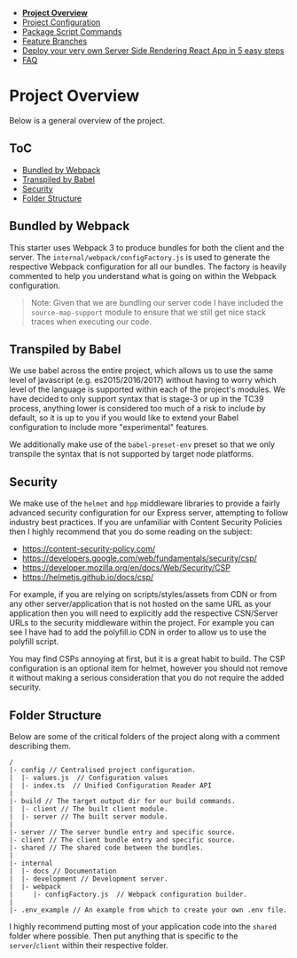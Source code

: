  - __[Project Overview](/internal/docs/PROJECT_OVERVIEW.md)__
 - [Project Configuration](/internal/docs/PROJECT_CONFIG.md)
 - [Package Script Commands](/internal/docs/PKG_SCRIPTS.md)
 - [Feature Branches](/internal/docs/FEATURE_BRANCHES.md)
 - [Deploy your very own Server Side Rendering React App in 5 easy steps](/internal/docs/DEPLOY_TO_NOW.md)
 - [FAQ](/internal/docs/FAQ.md)

# Project Overview

Below is a general overview of the project.

## ToC

 - [Bundled by Webpack](#bundled-by-webpack)
 - [Transpiled by Babel](#transpiled-by-babel)
 - [Security](#security)
 - [Folder Structure](#folder-structure)

## Bundled by Webpack

This starter uses Webpack 3 to produce bundles for both the client and the server. The `internal/webpack/configFactory.js` is used to generate the respective Webpack configuration for all our bundles. The factory is heavily commented to help you understand what is going on within the Webpack configuration.

> Note: Given that we are bundling our server code I have included the `source-map-support` module to ensure that we still get nice stack traces when executing our code.

## Transpiled by Babel

We use babel across the entire project, which allows us to use the same level of javascript (e.g. es2015/2016/2017) without having to worry which level of the language is supported within each of the project's modules.  We have decided to only support syntax that is stage-3 or up in the TC39 process, anything lower is considered too much of a risk to include by default, so it is up to you if you would like to extend your Babel configuration to include more "experimental" features.

We additionally make use of the `babel-preset-env` preset so that we only transpile the syntax that is not supported by target node platforms.

## Security

We make use of the `helmet` and `hpp` middleware libraries to provide a fairly advanced security configuration for our Express server, attempting to follow industry best practices. If you are unfamiliar with Content Security Policies then I highly recommend that you do some reading on the subject:

  - https://content-security-policy.com/
  - https://developers.google.com/web/fundamentals/security/csp/
  - https://developer.mozilla.org/en/docs/Web/Security/CSP
  - https://helmetjs.github.io/docs/csp/

For example, if you are relying on scripts/styles/assets from CDN or from any other server/application that is not hosted on the same URL as your application then you will need to explicitly add the respective CSN/Server URLs to the security middleware within the project.  For example you can see I have had to add the polyfill.io CDN in order to allow us to use the polyfill script.

You may find CSPs annoying at first, but it is a great habit to build. The CSP configuration is an optional item for helmet, however you should not remove it without making a serious consideration that you do not require the added security.

## Folder Structure

Below are some of the critical folders of the project along with a comment describing them.

```
/
|- config // Centralised project configuration.
|  |- values.js  // Configuration values
|  |- index.ts  // Unified Configuration Reader API
|
|- build // The target output dir for our build commands.
|  |- client // The built client module.
|  |- server // The built server module.
|
|- server // The server bundle entry and specific source.
|- client // The client bundle entry and specific source.
|- shared // The shared code between the bundles.
|
|- internal
|  |- docs // Documentation
|  |- development // Development server.
|  |- webpack
|     |- configFactory.js  // Webpack configuration builder.
|
|- .env_example // An example from which to create your own .env file.
```

I highly recommend putting most of your application code into the `shared` folder where possible.  Then put anything that is specific to the `server`/`client` within their respective folder.

